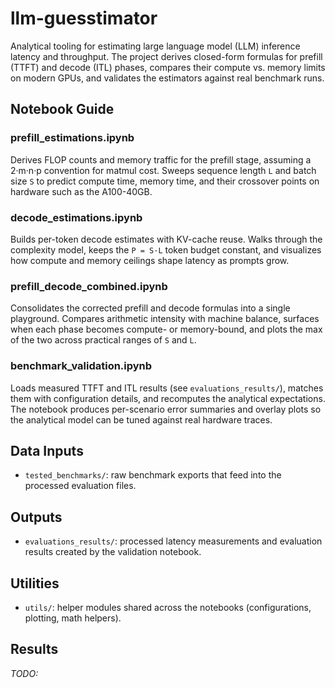 # llm-guesstimator

Analytical tooling for estimating large language model (LLM) inference latency and throughput. The project derives closed-form formulas for prefill (TTFT) and decode (ITL) phases, compares their compute vs. memory limits on modern GPUs, and validates the estimators against real benchmark runs.

## Notebook Guide

### prefill_estimations.ipynb
Derives FLOP counts and memory traffic for the prefill stage, assuming a 2·m·n·p convention for matmul cost. Sweeps sequence length `L` and batch size `S` to predict compute time, memory time, and their crossover points on hardware such as the A100-40GB.

### decode_estimations.ipynb
Builds per-token decode estimates with KV-cache reuse. Walks through the complexity model, keeps the `P = S·L` token budget constant, and visualizes how compute and memory ceilings shape latency as prompts grow.

### prefill_decode_combined.ipynb
Consolidates the corrected prefill and decode formulas into a single playground. Compares arithmetic intensity with machine balance, surfaces when each phase becomes compute- or memory-bound, and plots the max of the two across practical ranges of `S` and `L`.

### benchmark_validation.ipynb
Loads measured TTFT and ITL results (see `evaluations_results/`), matches them with configuration details, and recomputes the analytical expectations. The notebook produces per-scenario error summaries and overlay plots so the analytical model can be tuned against real hardware traces.

## Data Inputs
- `tested_benchmarks/`: raw benchmark exports that feed into the processed evaluation files.

## Outputs
- `evaluations_results/`: processed latency measurements and evaluation results created by the validation notebook.

## Utilities
- `utils/`: helper modules shared across the notebooks (configurations, plotting, math helpers).

## Results
_TODO:_ 
